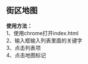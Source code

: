 ## 街区地图

**使用方法：**<br>
1、使用chrome打开index.html<br>
2、输入框输入列表里面的关键字<br>
3、点击列表项<br>
4、点击地图标记


    
   
